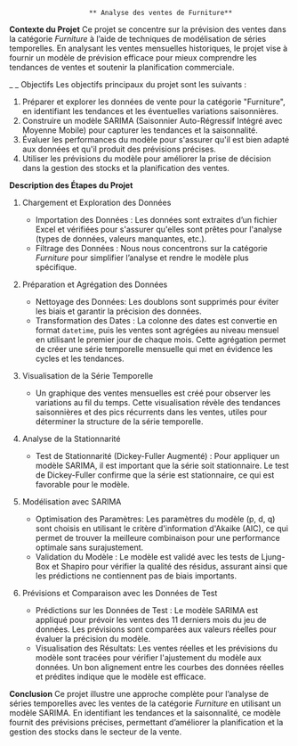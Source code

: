                         ** Analyse des ventes de Furniture**

**Contexte du Projet**
Ce projet se concentre sur la prévision des ventes dans la catégorie *Furniture* à l’aide de techniques de modélisation de séries temporelles. En analysant les ventes mensuelles historiques, le projet vise à fournir un modèle de prévision efficace pour mieux comprendre les tendances de ventes et soutenir la planification commerciale.

_ _ Objectifs
Les objectifs principaux du projet sont les suivants :
1. Préparer et explorer les données de vente pour la catégorie "Furniture", en identifiant les tendances et les éventuelles variations saisonnières.
2. Construire un modèle SARIMA (Saisonnier Auto-Régressif Intégré avec Moyenne Mobile) pour capturer les tendances et la saisonnalité.
3. Évaluer les performances du modèle pour s'assurer qu'il est bien adapté aux données et qu'il produit des prévisions précises.
4. Utiliser les prévisions du modèle pour améliorer la prise de décision dans la gestion des stocks et la planification des ventes.

**Description des Étapes du Projet**

1. Chargement et Exploration des Données
   - Importation des Données : Les données sont extraites d’un fichier Excel et vérifiées pour s'assurer qu'elles sont prêtes pour l'analyse (types de données, valeurs manquantes, etc.).
   - Filtrage des Données : Nous nous concentrons sur la catégorie *Furniture* pour simplifier l’analyse et rendre le modèle plus spécifique.

2. Préparation et Agrégation des Données
   - Nettoyage des Données: Les doublons sont supprimés pour éviter les biais et garantir la précision des données.
   - Transformation des Dates : La colonne des dates est convertie en format `datetime`, puis les ventes sont agrégées au niveau mensuel en utilisant le premier jour de chaque mois. Cette agrégation permet de créer une série temporelle mensuelle qui met en évidence les cycles et les tendances.

3. Visualisation de la Série Temporelle
   - Un graphique des ventes mensuelles est créé pour observer les variations au fil du temps. Cette visualisation révèle des tendances saisonnières et des pics récurrents dans les ventes, utiles pour déterminer la structure de la série temporelle.

4. Analyse de la Stationnarité
   - Test de Stationnarité (Dickey-Fuller Augmenté) : Pour appliquer un modèle SARIMA, il est important que la série soit stationnaire. Le test de Dickey-Fuller confirme que la série est stationnaire, ce qui est favorable pour le modèle.

5. Modélisation avec SARIMA
   - Optimisation des Paramètres: Les paramètres du modèle (p, d, q) sont choisis en utilisant le critère d'information d'Akaike (AIC), ce qui permet de trouver la meilleure combinaison pour une performance optimale sans surajustement.
   - Validation du Modèle : Le modèle est validé avec les tests de Ljung-Box et Shapiro pour vérifier la qualité des résidus, assurant ainsi que les prédictions ne contiennent pas de biais importants.

6. Prévisions et Comparaison avec les Données de Test
   - Prédictions sur les Données de Test : Le modèle SARIMA est appliqué pour prévoir les ventes des 11 derniers mois du jeu de données. Les prévisions sont comparées aux valeurs réelles pour évaluer la précision du modèle.
   - Visualisation des Résultats: Les ventes réelles et les prévisions du modèle sont tracées pour vérifier l'ajustement du modèle aux données. Un bon alignement entre les courbes des données réelles et prédites indique que le modèle est efficace.

**Conclusion**
Ce projet illustre une approche complète pour l’analyse de séries temporelles avec les ventes de la catégorie *Furniture* en utilisant un modèle SARIMA. En identifiant les tendances et la saisonnalité, ce modèle fournit des prévisions précises, permettant d’améliorer la planification et la gestion des stocks dans le secteur de la vente. 
